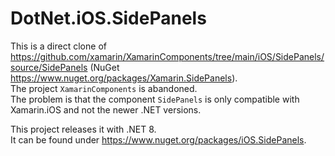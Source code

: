 # DotNet.iOS.SidePanels
This is a direct clone of https://github.com/xamarin/XamarinComponents/tree/main/iOS/SidePanels/source/SidePanels (NuGet https://www.nuget.org/packages/Xamarin.SidePanels).<br/>
The project ```XamarinComponents``` is abandoned.<br/>
The problem is that the component ```SidePanels``` is only compatible with Xamarin.iOS and not the newer .NET versions.

This project releases it with .NET 8.<br/>
It can be found under https://www.nuget.org/packages/iOS.SidePanels.
